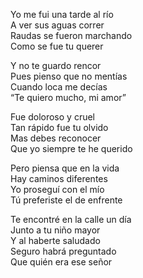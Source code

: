 
Yo me fui una tarde al río  
A ver sus aguas correr  
Raudas se fueron marchando  
Como se fue tu querer  

Y no te guardo rencor  
Pues pienso que no mentías  
Cuando loca me decías  
“Te quiero mucho, mi amor”  

Fue doloroso y cruel  
Tan rápido fue tu olvido  
Mas debes reconocer  
Que yo siempre te he querido  

Pero piensa que en la vida  
Hay caminos diferentes  
Yo proseguí con el mío  
Tú preferiste el de enfrente  

Te encontré en la calle un día  
Junto a tu niño mayor  
Y al haberte saludado  
Seguro habrá preguntado  
Que quién era ese señor  
